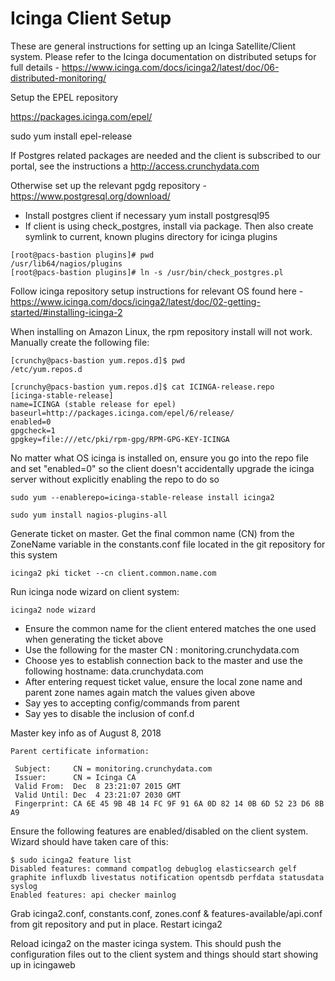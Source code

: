 Icinga Client Setup
==================

These are general instructions for setting up an Icinga Satellite/Client system. Please refer to the Icinga documentation on distributed setups for full details - https://www.icinga.com/docs/icinga2/latest/doc/06-distributed-monitoring/

Setup the EPEL repository

https://packages.icinga.com/epel/

sudo yum install epel-release


If Postgres related packages are needed and the client is subscribed to our portal, see the instructions a http://access.crunchydata.com
 
Otherwise set up the relevant pgdg repository - https://www.postgresql.org/download/

* Install postgres client if necessary
    yum install postgresql95
* If client is using check_postgres, install via package. Then also create symlink to current, known plugins directory for icinga plugins
```
[root@pacs-bastion plugins]# pwd
/usr/lib64/nagios/plugins
[root@pacs-bastion plugins]# ln -s /usr/bin/check_postgres.pl 
```      

Follow icinga repository setup instructions for relevant OS found here -  https://www.icinga.com/docs/icinga2/latest/doc/02-getting-started/#installing-icinga-2

When installing on Amazon Linux, the rpm repository install will not work. Manually create the following file:
```
[crunchy@pacs-bastion yum.repos.d]$ pwd
/etc/yum.repos.d

[crunchy@pacs-bastion yum.repos.d]$ cat ICINGA-release.repo 
[icinga-stable-release]
name=ICINGA (stable release for epel)
baseurl=http://packages.icinga.com/epel/6/release/
enabled=0
gpgcheck=1
gpgkey=file:///etc/pki/rpm-gpg/RPM-GPG-KEY-ICINGA
```

No matter what OS icinga is installed on, ensure you go into the repo file and set "enabled=0" so the client doesn't accidentally upgrade the icinga server without explicitly enabling the repo to do so

```
sudo yum --enablerepo=icinga-stable-release install icinga2

sudo yum install nagios-plugins-all
```

Generate ticket on master. Get the final common name (CN) from the ZoneName variable in the constants.conf file located in the git repository for this system
```
icinga2 pki ticket --cn client.common.name.com
```
Run icinga node wizard on client system: 
```
icinga2 node wizard
```
* Ensure the common name for the client entered matches the one used when generating the ticket above
* Use the following for the master CN : monitoring.crunchydata.com
* Choose yes to establish connection back to the master and use the following hostname: data.crunchydata.com
* After entering request ticket value, ensure the local zone name and parent zone names again match the values given above 
* Say yes to accepting config/commands from parent
* Say yes to disable the inclusion of conf.d


Master key info as of August 8, 2018
```
Parent certificate information:

 Subject:     CN = monitoring.crunchydata.com
 Issuer:      CN = Icinga CA
 Valid From:  Dec  8 23:21:07 2015 GMT
 Valid Until: Dec  4 23:21:07 2030 GMT
 Fingerprint: CA 6E 45 9B 4B 14 FC 9F 91 6A 0D 82 14 0B 6D 52 23 D6 8B A9 
```
Ensure the following features are enabled/disabled on the client system. Wizard should have taken care of this:
```
$ sudo icinga2 feature list
Disabled features: command compatlog debuglog elasticsearch gelf graphite influxdb livestatus notification opentsdb perfdata statusdata syslog
Enabled features: api checker mainlog
```
Grab icinga2.conf, constants.conf, zones.conf & features-available/api.conf from git repository and put in place. Restart icinga2

Reload icinga2 on the master icinga system. This should push the configuration files out to the client system and things should start showing up in icingaweb

